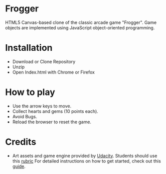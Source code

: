 
# Frogger 
 HTML5 Canvas-based clone of the classic arcade game "Frogger".
  Game objects are implemented using JavaScript object-oriented programming.
  # Installation
  - Download or Clone Repository
  - Unzip
  - Open Index.html with Chrome or Firefox
 # How to play
- Use the arrow keys to move.
- Collect hearts and gems (10 points each).
- Avoid Bugs.
- Reload the browser to reset the game.
# Credits
- Art assets and game engine provided by [Udacity](http://udacity.com).
Students should use this [rubric](https://review.udacity.com/#!/projects/2696458597/rubric)
For detailed instructions on how to get started, check out this [guide](https://docs.google.com/document/d/1v01aScPjSWCCWQLIpFqvg3-vXLH2e8_SZQKC8jNO0Dc/pub?embedded=true).
